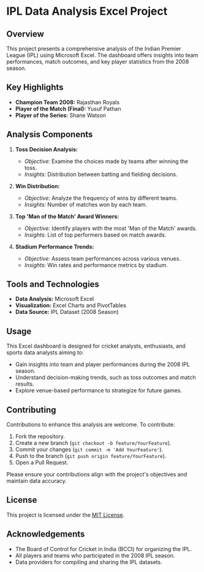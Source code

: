 # IPL Data Analysis Excel Project

## Overview

This project presents a comprehensive analysis of the Indian Premier League (IPL) using Microsoft Excel. The dashboard offers insights into team performances, match outcomes, and key player statistics from the 2008 season.

## Key Highlights

- **Champion Team 2008:** Rajasthan Royals
- **Player of the Match (Final):** Yusuf Pathan
- **Player of the Series:** Shane Watson

## Analysis Components

1. **Toss Decision Analysis:**
   - *Objective:* Examine the choices made by teams after winning the toss.
   - *Insights:* Distribution between batting and fielding decisions.

2. **Win Distribution:**
   - *Objective:* Analyze the frequency of wins by different teams.
   - *Insights:* Number of matches won by each team.

3. **Top 'Man of the Match' Award Winners:**
   - *Objective:* Identify players with the most 'Man of the Match' awards.
   - *Insights:* List of top performers based on match awards.

4. **Stadium Performance Trends:**
   - *Objective:* Assess team performances across various venues.
   - *Insights:* Win rates and performance metrics by stadium.

## Tools and Technologies

- **Data Analysis:** Microsoft Excel
- **Visualization:** Excel Charts and PivotTables
- **Data Source:** IPL Dataset (2008 Season)

## Usage

This Excel dashboard is designed for cricket analysts, enthusiasts, and sports data analysts aiming to:

- Gain insights into team and player performances during the 2008 IPL season.
- Understand decision-making trends, such as toss outcomes and match results.
- Explore venue-based performance to strategize for future games.

## Contributing

Contributions to enhance this analysis are welcome. To contribute:

1. Fork the repository.
2. Create a new branch (`git checkout -b feature/YourFeature`).
3. Commit your changes (`git commit -m 'Add YourFeature'`).
4. Push to the branch (`git push origin feature/YourFeature`).
5. Open a Pull Request.

Please ensure your contributions align with the project's objectives and maintain data accuracy.

## License

This project is licensed under the [MIT License](LICENSE).

## Acknowledgements

- The Board of Control for Cricket in India (BCCI) for organizing the IPL.
- All players and teams who participated in the 2008 IPL season.
- Data providers for compiling and sharing the IPL datasets.
